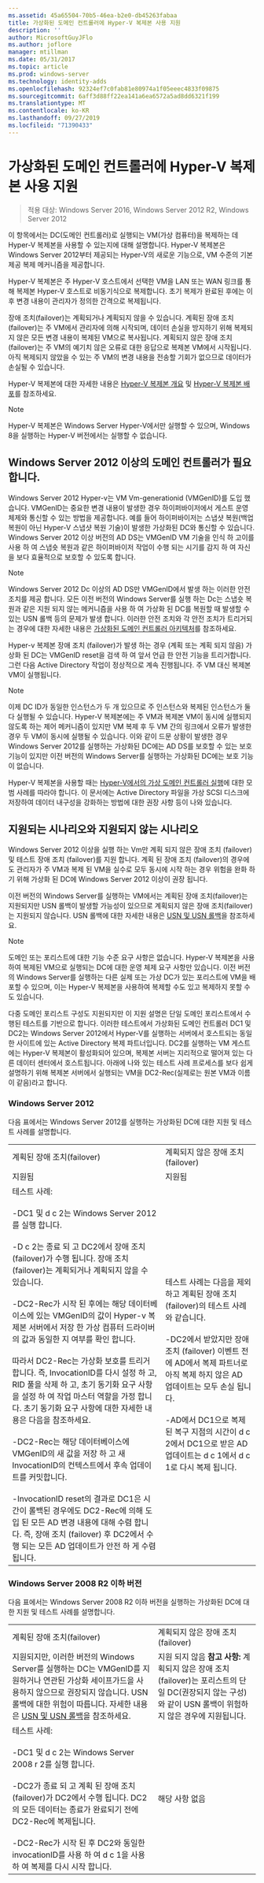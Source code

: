 ```yaml
---
ms.assetid: 45a65504-70b5-46ea-b2e0-db45263fabaa
title: 가상화된 도메인 컨트롤러에 Hyper-V 복제본 사용 지원
description: ''
author: MicrosoftGuyJFlo
ms.author: joflore
manager: mtillman
ms.date: 05/31/2017
ms.topic: article
ms.prod: windows-server
ms.technology: identity-adds
ms.openlocfilehash: 92324ef7c0fab81e80974a1f05eeec4833f09875
ms.sourcegitcommit: 6aff3d88ff22ea141a6ea6572a5ad8dd6321f199
ms.translationtype: MT
ms.contentlocale: ko-KR
ms.lasthandoff: 09/27/2019
ms.locfileid: "71390433"
---
```

# <a name="support-for-using-hyper-v-replica-for-virtualized-domain-controllers"></a>가상화된 도메인 컨트롤러에 Hyper-V 복제본 사용 지원

>적용 대상: Windows Server 2016, Windows Server 2012 R2, Windows Server 2012

이 항목에서는 DC(도메인 컨트롤러)로 실행되는 VM(가상 컴퓨터)을 복제하는 데 Hyper-V 복제본을 사용할 수 있는지에 대해 설명합니다. Hyper-V 복제본은 Windows Server 2012부터 제공되는 Hyper-V의 새로운 기능으로, VM 수준의 기본 제공 복제 메커니즘을 제공합니다.  
  
Hyper-V 복제본은 주 Hyper-V 호스트에서 선택한 VM을 LAN 또는 WAN 링크를 통해 복제본 Hyper-V 호스트로 비동기식으로 복제합니다. 초기 복제가 완료된 후에는 이후 변경 내용이 관리자가 정의한 간격으로 복제됩니다.  
  
장애 조치(failover)는 계획되거나 계획되지 않을 수 있습니다. 계획된 장애 조치(failover)는 주 VM에서 관리자에 의해 시작되며, 데이터 손실을 방지하기 위해 복제되지 않은 모든 변경 내용이 복제된 VM으로 복사됩니다. 계획되지 않은 장애 조치(failover)는 주 VM의 예기치 않은 오류로 대한 응답으로 복제본 VM에서 시작됩니다. 아직 복제되지 않았을 수 있는 주 VM의 변경 내용을 전송할 기회가 없으므로 데이터가 손실될 수 있습니다.  
  
Hyper-V 복제본에 대한 자세한 내용은 [Hyper-V 복제본 개요](https://technet.microsoft.com/library/jj134172.aspx) 및 [Hyper-V 복제본 배포](https://technet.microsoft.com/library/jj134207.aspx)를 참조하세요.  
  
> [!NOTE]  
> Hyper-V 복제본은 Windows Server Hyper-V에서만 실행할 수 있으며, Windows 8을 실행하는 Hyper-V 버전에서는 실행할 수 없습니다.  
  
## <a name="windows-server-2012-or-newer-domain-controllers-required"></a>Windows Server 2012 이상의 도메인 컨트롤러가 필요 합니다.

Windows Server 2012 Hyper-v는 VM Vm-generationid (VMGenID)를 도입 했습니다. VMGenID는 중요한 변경 내용이 발생한 경우 하이퍼바이저에서 게스트 운영 체제와 통신할 수 있는 방법을 제공합니다. 예를 들어 하이퍼바이저는 스냅샷 복원(백업 복원이 아닌 Hyper-V 스냅샷 복원 기술)이 발생한 가상화된 DC와 통신할 수 있습니다. Windows Server 2012 이상 버전의 AD DS는 VMGenID VM 기술을 인식 하 고이를 사용 하 여 스냅숏 복원과 같은 하이퍼바이저 작업이 수행 되는 시기를 감지 하 여 자신을 보다 효율적으로 보호할 수 있도록 합니다.  
  
> [!NOTE]
> Windows Server 2012 Dc 이상의 AD DS만 VMGenID에서 발생 하는 이러한 안전 조치를 제공 합니다. 모든 이전 버전의 Windows Server를 실행 하는 Dc는 스냅숏 복원과 같은 지원 되지 않는 메커니즘을 사용 하 여 가상화 된 DC를 복원할 때 발생할 수 있는 USN 롤백 등의 문제가 발생 합니다. 이러한 안전 조치와 각 안전 조치가 트리거되는 경우에 대한 자세한 내용은 [가상화된 도메인 컨트롤러 아키텍처](https://technet.microsoft.com/library/jj574118.aspx)를 참조하세요.  
  
Hyper-v 복제본 장애 조치 (failover)가 발생 하는 경우 (계획 또는 계획 되지 않음) 가상화 된 DC는 VMGenID reset을 검색 하 여 앞서 언급 한 안전 기능을 트리거합니다. 그런 다음 Active Directory 작업이 정상적으로 계속 진행됩니다. 주 VM 대신 복제본 VM이 실행됩니다.  
  
> [!NOTE]  
> 이제 DC ID가 동일한 인스턴스가 두 개 있으므로 주 인스턴스와 복제된 인스턴스가 둘 다 실행될 수 있습니다. Hyper-V 복제본에는 주 VM과 복제본 VM이 동시에 실행되지 않도록 하는 제어 메커니즘이 있지만 VM 복제 후 두 VM 간의 링크에서 오류가 발생한 경우 두 VM이 동시에 실행될 수 있습니다. 이와 같이 드문 상황이 발생한 경우 Windows Server 2012를 실행하는 가상화된 DC에는 AD DS를 보호할 수 있는 보호 기능이 있지만 이전 버전의 Windows Server를 실행하는 가상화된 DC에는 보호 기능이 없습니다.  
  
Hyper-V 복제본을 사용할 때는 [Hyper-V에서의 가상 도메인 컨트롤러 실행](https://technet.microsoft.com/library/virtual_active_directory_domain_controller_virtualization_hyperv(v=WS.10).aspx)에 대한 모범 사례를 따라야 합니다. 이 문서에는 Active Directory 파일을 가상 SCSI 디스크에 저장하여 데이터 내구성을 강화하는 방법에 대한 권장 사항 등이 나와 있습니다.  
  
## <a name="supported-and-unsupported-scenarios"></a>지원되는 시나리오와 지원되지 않는 시나리오

Windows Server 2012 이상을 실행 하는 Vm만 계획 되지 않은 장애 조치 (failover) 및 테스트 장애 조치 (failover)를 지원 합니다. 계획 된 장애 조치 (failover)의 경우에도 관리자가 주 VM과 복제 된 VM을 실수로 모두 동시에 시작 하는 경우 위험을 완화 하기 위해 가상화 된 DC에 Windows Server 2012 이상이 권장 됩니다.  
  
이전 버전의 Windows Server를 실행하는 VM에서는 계획된 장애 조치(failover)는 지원되지만 USN 롤백이 발생할 가능성이 있으므로 계획되지 않은 장애 조치(failover)는 지원되지 않습니다. USN 롤백에 대한 자세한 내용은 [USN 및 USN 롤백](https://technet.microsoft.com/library/d2cae85b-41ac-497f-8cd1-5fbaa6740ffe(v=ws.10))을 참조하세요.  
  
> [!NOTE]  
> 도메인 또는 포리스트에 대한 기능 수준 요구 사항은 없습니다. Hyper-V 복제본을 사용하여 복제된 VM으로 실행되는 DC에 대한 운영 체제 요구 사항만 있습니다. 이전 버전의 Windows Server를 실행하는 다른 실제 또는 가상 DC가 있는 포리스트에 VM을 배포할 수 있으며, 이는 Hyper-V 복제본을 사용하여 복제할 수도 있고 복제하지 못할 수도 있습니다.  
  
다중 도메인 포리스트 구성도 지원되지만 이 지원 설명은 단일 도메인 포리스트에서 수행된 테스트를 기반으로 합니다. 이러한 테스트에서 가상화된 도메인 컨트롤러 DC1 및 DC2는 Windows Server 2012에서 Hyper-V를 실행하는 서버에서 호스트되는 동일한 사이트에 있는 Active Directory 복제 파트너입니다. DC2를 실행하는 VM 게스트에는 Hyper-V 복제본이 활성화되어 있으며, 복제본 서버는 지리적으로 떨어져 있는 다른 데이터 센터에서 호스트됩니다. 아래에 나와 있는 테스트 사례 프로세스를 보다 쉽게 설명하기 위해 복제본 서버에서 실행되는 VM을 DC2-Rec(실제로는 원본 VM과 이름이 같음)라고 합니다.  
  
### <a name="windows-server-2012"></a>Windows Server 2012

다음 표에서는 Windows Server 2012를 실행하는 가상화된 DC에 대한 지원 및 테스트 사례를 설명합니다.  
  
|||  
|-|-|  
|계획된 장애 조치(failover)|계획되지 않은 장애 조치(failover)|  
|지원됨|지원됨|  
|테스트 사례:<br /><br />-DC1 및 d c 2는 Windows Server 2012를 실행 합니다.<br /><br />-D c 2는 종료 되 고 DC2에서 장애 조치 (failover)가 수행 됩니다. 장애 조치(failover)는 계획되거나 계획되지 않을 수 있습니다.<br /><br />-DC2-Rec가 시작 된 후에는 해당 데이터베이스에 있는 VMGenID의 값이 Hyper-v 복제본 서버에서 저장 한 가상 컴퓨터 드라이버의 값과 동일한 지 여부를 확인 합니다.<br /><br />따라서 DC2-Rec는 가상화 보호를 트리거합니다. 즉, InvocationID를 다시 설정 하 고, RID 풀을 삭제 하 고, 초기 동기화 요구 사항을 설정 하 여 작업 마스터 역할을 가정 합니다. 초기 동기화 요구 사항에 대한 자세한 내용은 다음을 참조하세요.<br /><br />-DC2-Rec는 해당 데이터베이스에 VMGenID의 새 값을 저장 하 고 새 InvocationID의 컨텍스트에서 후속 업데이트를 커밋합니다.<br /><br />-InvocationID reset의 결과로 DC1은 시간이 롤백된 경우에도 DC2-Rec에 의해 도입 된 모든 AD 변경 내용에 대해 수렴 합니다. 즉, 장애 조치 (failover) 후 DC2에서 수행 되는 모든 AD 업데이트가 안전 하 게 수렴 됩니다.|테스트 사례는 다음을 제외하고 계획된 장애 조치(failover)의 테스트 사례와 같습니다.<br /><br />-DC2에서 받았지만 장애 조치 (failover) 이벤트 전에 AD에서 복제 파트너로 아직 복제 하지 않은 AD 업데이트는 모두 손실 됩니다.<br /><br />-AD에서 DC1으로 복제 된 복구 지점의 시간이 d c 2에서 DC1으로 받은 AD 업데이트는 d c 1에서 d c 1로 다시 복제 됩니다.|  
  
### <a name="windows-server-2008-r2-and-earlier-versions"></a>Windows Server 2008 R2 이하 버전

다음 표에서는 Windows Server 2008 R2 이하 버전을 실행하는 가상화된 DC에 대한 지원 및 테스트 사례를 설명합니다.  
  
|||  
|-|-|  
|계획된 장애 조치(failover)|계획되지 않은 장애 조치(failover)|  
|지원되지만, 이러한 버전의 Windows Server를 실행하는 DC는 VMGenID를 지원하거나 연관된 가상화 세이프가드을 사용하지 않으므로 권장되지 않습니다. USN 롤백에 대한 위험이 따릅니다. 자세한 내용은 [USN 및 USN 롤백](https://technet.microsoft.com/library/d2cae85b-41ac-497f-8cd1-5fbaa6740ffe(v=ws.10))을 참조하세요.|지원 되지 않음 **참고 사항:** 계획되지 않은 장애 조치(failover)는 포리스트의 단일 DC(권장되지 않는 구성)와 같이 USN 롤백이 위험하지 않은 경우에 지원됩니다.|  
|테스트 사례:<br /><br />-DC1 및 d c 2는 Windows Server 2008 r 2를 실행 합니다.<br /><br />-DC2가 종료 되 고 계획 된 장애 조치 (failover)가 DC2에서 수행 됩니다. DC2의 모든 데이터는 종료가 완료되기 전에 DC2-Rec에 복제됩니다.<br /><br />-DC2-Rec가 시작 된 후 DC2와 동일한 invocationID를 사용 하 여 d c 1을 사용 하 여 복제를 다시 시작 합니다.|해당 사항 없음|  
